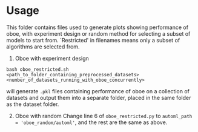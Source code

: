 # Usage

This folder contains files used to generate plots showing performance of oboe, with experiment design or random method for selecting a subset of models to start from. `Restricted' in filenames means only a subset of algorithms are selected from.

1. Oboe with experiment design
```
bash oboe_restricted.sh <path_to_folder_containing_preprocessed_datasets> <number_of_datasets_running_with_oboe_concurrently>
```
will generate `.pkl` files containing performance of oboe on a collection of datasets and output them into a separate folder, placed in the same folder as the dataset folder.

2. Oboe with random
Change line 6 of `oboe_restricted.py` to `automl_path = 'oboe_random/automl'`, and the rest are the same as above.
